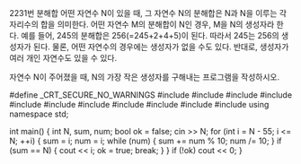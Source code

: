 2231번 분해합
어떤 자연수 N이 있을 때, 그 자연수 N의 분해합은 N과 N을 이루는 각 자리수의 합을 의미한다. 어떤 자연수 M의 분해합이 N인 경우, M을 N의 생성자라 한다. 예를 들어, 245의 분해합은 256(=245+2+4+5)이 된다. 따라서 245는 256의 생성자가 된다. 물론, 어떤 자연수의 경우에는 생성자가 없을 수도 있다. 반대로, 생성자가 여러 개인 자연수도 있을 수 있다.

자연수 N이 주어졌을 때, N의 가장 작은 생성자를 구해내는 프로그램을 작성하시오.



#define _CRT_SECURE_NO_WARNINGS
#include <numeric>
#include <cstdio>
#include <iostream>
#include <cstring>
#include <string>
#include <algorithm>
#include <vector>
#include <climits>
#include <cmath>
#include <cassert>
#include <queue>
using namespace std;

int main() {
	int N, sum, num;
	bool ok = false;
	cin >> N;
	for (int i = N - 55; i <= N; ++i) {
		sum = i;
		num = i;
		while (num) {
			sum += num % 10;
			num /= 10;
		}
		if (sum == N) {
			cout << i;
			ok = true;
			break;
		}
	}
	if (!ok)
		cout << 0;
}
